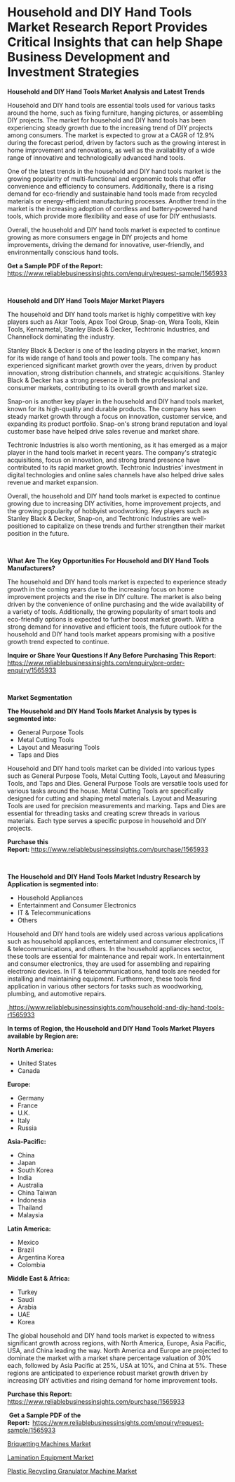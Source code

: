 <p><h1>Household and DIY Hand Tools Market Research Report Provides Critical Insights that can help Shape Business Development and Investment Strategies</h1></p><p><strong>Household and DIY Hand Tools Market Analysis and Latest Trends</strong></p>
<p><p>Household and DIY hand tools are essential tools used for various tasks around the home, such as fixing furniture, hanging pictures, or assembling DIY projects. The market for household and DIY hand tools has been experiencing steady growth due to the increasing trend of DIY projects among consumers. The market is expected to grow at a CAGR of 12.9% during the forecast period, driven by factors such as the growing interest in home improvement and renovations, as well as the availability of a wide range of innovative and technologically advanced hand tools.</p><p>One of the latest trends in the household and DIY hand tools market is the growing popularity of multi-functional and ergonomic tools that offer convenience and efficiency to consumers. Additionally, there is a rising demand for eco-friendly and sustainable hand tools made from recycled materials or energy-efficient manufacturing processes. Another trend in the market is the increasing adoption of cordless and battery-powered hand tools, which provide more flexibility and ease of use for DIY enthusiasts.</p><p>Overall, the household and DIY hand tools market is expected to continue growing as more consumers engage in DIY projects and home improvements, driving the demand for innovative, user-friendly, and environmentally conscious hand tools.</p></p>
<p><strong>Get a Sample PDF of the Report:&nbsp;</strong> <a href="https://www.reliablebusinessinsights.com/enquiry/request-sample/1565933">https://www.reliablebusinessinsights.com/enquiry/request-sample/1565933</a></p>
<p>&nbsp;</p>
<p><strong>Household and DIY Hand Tools Major Market Players</strong></p>
<p><p>The household and DIY hand tools market is highly competitive with key players such as Akar Tools, Apex Tool Group, Snap-on, Wera Tools, Klein Tools, Kennametal, Stanley Black & Decker, Techtronic Industries, and Channellock dominating the industry.</p><p>Stanley Black & Decker is one of the leading players in the market, known for its wide range of hand tools and power tools. The company has experienced significant market growth over the years, driven by product innovation, strong distribution channels, and strategic acquisitions. Stanley Black & Decker has a strong presence in both the professional and consumer markets, contributing to its overall growth and market size.</p><p>Snap-on is another key player in the household and DIY hand tools market, known for its high-quality and durable products. The company has seen steady market growth through a focus on innovation, customer service, and expanding its product portfolio. Snap-on's strong brand reputation and loyal customer base have helped drive sales revenue and market share.</p><p>Techtronic Industries is also worth mentioning, as it has emerged as a major player in the hand tools market in recent years. The company's strategic acquisitions, focus on innovation, and strong brand presence have contributed to its rapid market growth. Techtronic Industries' investment in digital technologies and online sales channels have also helped drive sales revenue and market expansion.</p><p>Overall, the household and DIY hand tools market is expected to continue growing due to increasing DIY activities, home improvement projects, and the growing popularity of hobbyist woodworking. Key players such as Stanley Black & Decker, Snap-on, and Techtronic Industries are well-positioned to capitalize on these trends and further strengthen their market position in the future.</p></p>
<p>&nbsp;</p>
<p><strong>What Are The Key Opportunities For Household and DIY Hand Tools Manufacturers?</strong></p>
<p><p>The household and DIY hand tools market is expected to experience steady growth in the coming years due to the increasing focus on home improvement projects and the rise in DIY culture. The market is also being driven by the convenience of online purchasing and the wide availability of a variety of tools. Additionally, the growing popularity of smart tools and eco-friendly options is expected to further boost market growth. With a strong demand for innovative and efficient tools, the future outlook for the household and DIY hand tools market appears promising with a positive growth trend expected to continue.</p></p>
<p><strong>Inquire or Share Your Questions If Any Before Purchasing This Report:</strong> <a href="https://www.reliablebusinessinsights.com/enquiry/pre-order-enquiry/1565933">https://www.reliablebusinessinsights.com/enquiry/pre-order-enquiry/1565933</a></p>
<p>&nbsp;</p>
<p><strong>Market Segmentation</strong></p>
<p><strong>The Household and DIY Hand Tools Market Analysis by types is segmented into:</strong></p>
<p><ul><li>General Purpose Tools</li><li>Metal Cutting Tools</li><li>Layout and Measuring Tools</li><li>Taps and Dies</li></ul></p>
<p><p>Household and DIY hand tools market can be divided into various types such as General Purpose Tools, Metal Cutting Tools, Layout and Measuring Tools, and Taps and Dies. General Purpose Tools are versatile tools used for various tasks around the house. Metal Cutting Tools are specifically designed for cutting and shaping metal materials. Layout and Measuring Tools are used for precision measurements and marking. Taps and Dies are essential for threading tasks and creating screw threads in various materials. Each type serves a specific purpose in household and DIY projects.</p></p>
<p><strong>Purchase this Report:&nbsp;</strong><a href="https://www.reliablebusinessinsights.com/purchase/1565933">https://www.reliablebusinessinsights.com/purchase/1565933</a></p>
<p>&nbsp;</p>
<p><strong>The Household and DIY Hand Tools Market Industry Research by Application is segmented into:</strong></p>
<p><ul><li>Household Appliances</li><li>Entertainment and Consumer Electronics</li><li>IT & Telecommunications</li><li>Others</li></ul></p>
<p><p>Household and DIY hand tools are widely used across various applications such as household appliances, entertainment and consumer electronics, IT & telecommunications, and others. In the household appliances sector, these tools are essential for maintenance and repair work. In entertainment and consumer electronics, they are used for assembling and repairing electronic devices. In IT & telecommunications, hand tools are needed for installing and maintaining equipment. Furthermore, these tools find application in various other sectors for tasks such as woodworking, plumbing, and automotive repairs.</p></p>
<p><a href="https://www.reliablebusinessinsights.com/household-and-diy-hand-tools-r1565933">&nbsp;https://www.reliablebusinessinsights.com/household-and-diy-hand-tools-r1565933</a></p>
<p><strong>In terms of Region, the Household and DIY Hand Tools Market Players available by Region are:</strong></p>
<p>
    <p> <strong> North America: </strong>
        <ul>
            <li>United States</li>
            <li>Canada</li>
        </ul>
        </p> 
    <p> <strong> Europe: </strong>
        <ul>
            <li>Germany</li>
            <li>France</li>
            <li>U.K.</li>
            <li>Italy</li>
            <li>Russia</li>
        </ul>
        </p> 
    <p> <strong> Asia-Pacific: </strong>
        <ul>
            <li>China</li>
            <li>Japan</li>
            <li>South Korea</li>
            <li>India</li>
            <li>Australia</li>
            <li>China Taiwan</li>
            <li>Indonesia</li>
            <li>Thailand</li>
            <li>Malaysia</li>
        </ul>
        </p> 
    <p> <strong> Latin America: </strong>
        <ul>
            <li>Mexico</li>
            <li>Brazil</li>
            <li>Argentina Korea</li>
            <li>Colombia</li>
        </ul>
        </p> 
    <p> <strong> Middle East & Africa: </strong>
        <ul>
            <li>Turkey</li>
            <li>Saudi</li>
            <li>Arabia</li>
            <li>UAE</li>
            <li>Korea</li>
        </ul>
    </p>
    </p>
<p><p>The global household and DIY hand tools market is expected to witness significant growth across regions, with North America, Europe, Asia Pacific, USA, and China leading the way. North America and Europe are projected to dominate the market with a market share percentage valuation of 30% each, followed by Asia Pacific at 25%, USA at 10%, and China at 5%. These regions are anticipated to experience robust market growth driven by increasing DIY activities and rising demand for home improvement tools.</p></p>
<p><strong>Purchase this Report: </strong><a href="https://www.reliablebusinessinsights.com/purchase/1565933">https://www.reliablebusinessinsights.com/purchase/1565933</a></p>
<p>&nbsp;<strong>Get a Sample PDF of the Report:&nbsp;&nbsp;</strong><a href="https://www.reliablebusinessinsights.com/enquiry/request-sample/1565933">https://www.reliablebusinessinsights.com/enquiry/request-sample/1565933</a></p>
<p><strong></strong></p>
<p><p><a href="https://github.com/KeeganBarrows2023/Market-Research-Report-List-1/blob/main/briquetting-machines-market.md">Briquetting Machines Market</a></p><p><a href="https://github.com/Alonsoolds3wq1d81czn8rbol/Market-Research-Report-List-3/blob/main/lamination-equipment-market.md">Lamination Equipment Market</a></p><p><a href="https://github.com/marlinacrngin/Market-Research-Report-List-1/blob/main/plastic-recycling-granulator-machine-market.md">Plastic Recycling Granulator Machine Market</a></p></p>